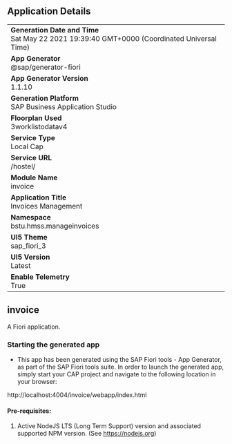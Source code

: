 ## Application Details
|               |
| ------------- |
|**Generation Date and Time**<br>Sat May 22 2021 19:39:40 GMT+0000 (Coordinated Universal Time)|
|**App Generator**<br>@sap/generator-fiori|
|**App Generator Version**<br>1.1.10|
|**Generation Platform**<br>SAP Business Application Studio|
|**Floorplan Used**<br>3worklistodatav4|
|**Service Type**<br>Local Cap|
|**Service URL**<br>/hostel/
|**Module Name**<br>invoice|
|**Application Title**<br>Invoices Management|
|**Namespace**<br>bstu.hmss.manageinvoices|
|**UI5 Theme**<br>sap_fiori_3|
|**UI5 Version**<br>Latest|
|**Enable Telemetry**<br>True|

## invoice

A Fiori application.

### Starting the generated app

-   This app has been generated using the SAP Fiori tools - App Generator, as part of the SAP Fiori tools suite.  In order to launch the generated app, simply start your CAP project and navigate to the following location in your browser:

http://localhost:4004/invoice/webapp/index.html

#### Pre-requisites:

1. Active NodeJS LTS (Long Term Support) version and associated supported NPM version.  (See https://nodejs.org)


